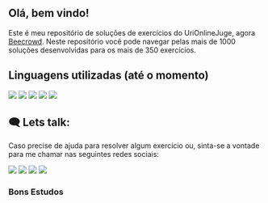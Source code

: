 ## Olá, bem vindo!

Este é meu repositório de soluções de exercícios do UriOnlineJuge, agora [Beecrowd](https://judge.beecrowd.com/pt "Beecrowd"). Neste repositório você pode navegar pelas mais de 1000 soluções desenvolvidas para os mais de 350 exercícios.

## Linguagens utilizadas (até o momento)

<div>
<a href = "https://go.dev/"><img src="https://img.shields.io/badge/Go-00ADD8?style=for-the-badge&logo=go&logoColor=white" target="_blank"></a>
<a href = "https://www.javascript.com/"><img src="https://img.shields.io/badge/JavaScript-F7DF1E?style=for-the-badge&logo=javascript&logoColor=black" target="_blank"></a>
<a href = "https://www.python.org/"><img src="https://img.shields.io/badge/Python-3776AB?style=for-the-badge&logo=python&logoColor=white" target="_blank"></a>
<a href = "https://www.java.com/pt-BR/"><img src="https://img.shields.io/badge/Java-ED8B00?style=for-the-badge&logo=java&logoColor=white" target="_blank"></a>
<a href = "https://dart.dev/"><img src="https://img.shields.io/badge/dart-02569B?style=for-the-badge&logo=dart&logoColor=white" target="_blank"></a>
</div>

## 🗨️ Lets talk:

Caso precise de ajuda para resolver algum exercício ou, sinta-se a vontade para me chamar nas seguintes redes sociais:

<div>
<a href = "mailto:ruann2707neres@gmail.com"><img src="https://img.shields.io/badge/-Gmail-%23333?style=for-the-badge&logo=gmail&logoColor=white" target="_blank"></a>
<a href="https://www.linkedin.com/in/ruan-neres//" target="_blank"><img src="https://img.shields.io/badge/-LinkedIn-%230077B5?style=for-the-badge&logo=linkedin&logoColor=white" target="_blank"></a> 
<a href="https://www.instagram.com/ruan_074/" target="_blank"><img src="https://img.shields.io/badge/Instagram-E4405F?style=for-the-badge&logo=instagram&logoColor=white" target="_blank"></a> 
<a href="https://discord.com/" target="_blank"><img src="https://img.shields.io/badge/ruanzin3495-20ADD8?style=for-the-badge&logo=discord&logoColor=white" target="_blank"></a> 
</div>

### Bons Estudos

